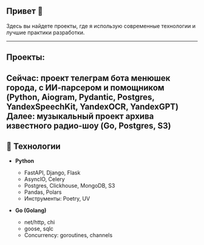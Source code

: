 ## Привет 👋
Здесь вы найдете проекты, где я использую современные технологии и лучшие практики разработки.

---
## Проекты:

Сейчас: проект телеграм бота менюшек города, с ИИ-парсером и помощником (Python, Aiogram, Pydantic, Postgres, YandexSpeechKit, YandexOCR, YandexGPT)
Далее: музыкальный проект архива известного радио-шоу (Go, Postgres, S3)
---

## 🚀 Технологии

- **Python**  
  - FastAPI, Django, Flask  
  - AsyncIO, Celery
  - Postgres, Clickhouse, MongoDB, S3  
  - Pandas, Polars  
  - Инструменты: Poetry, UV

- **Go (Golang)**  
  - net/http, chi
  - goose, sqlc
  - Concurrency: goroutines, channels 
